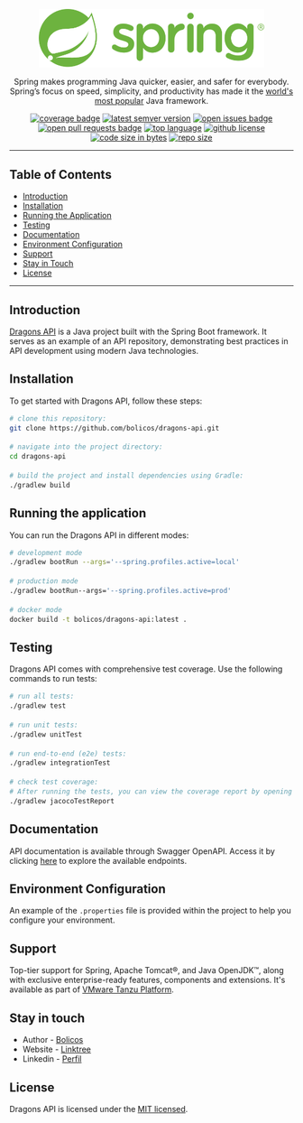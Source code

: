 <p align="center">
  <a href="https://spring.io/" target="blank"><img src="./docs/img/spring-2.svg" width="400" alt="Spring Logo" /></a>
</p>

<p align="center">
Spring makes programming Java quicker, easier, and safer for everybody.
Spring’s focus on speed, simplicity, and productivity has made it the <a href="https://spring.io/why-spring" target="_blank">world's most popular</a> Java framework.
</p>

<p align="center">
<a target="_blank" href="https://github.com/bolicos/dragons-api/actions"><img src='https://github.com/bolicos/dragons-api/workflows/pipeline/badge.svg' alt="coverage badge" /></a>
<a target="_blank" href="https://github.com/bolicos/dragons-api/tags"><img src='https://img.shields.io/github/tag/bolicos/dragons-api.svg' alt='latest semver version' /></a>
<a target="_blank" href="https://github.com/bolicos/dragons-api/issues"><img src='https://img.shields.io/github/issues/bolicos/dragons-api.svg' alt='open issues badge' /></a>
<a target="_blank" href="https://github.com/bolicos/dragons-api/pulls"><img src='https://img.shields.io/github/issues-pr/bolicos/dragons-api.svg' alt='open pull requests badge' /></a>
<a target="_blank" href="https://github.com/bolicos/dragons-api"><img src='https://img.shields.io/github/languages/top/bolicos/dragons-api.svg' alt='top language' /></a>
<a target="_blank" href="hhttps://github.com/bolicos/dragons-api/tree/develop?tab=License-1-ov-file"><img src='https://img.shields.io/github/license/bolicos/dragons-api.svg' alt='github license' /></a>
<a target="_blank" href="https://github.com/bolicos/dragons-api"><img src='https://img.shields.io/github/languages/code-size/bolicos/dragons-api.svg' alt='code size in bytes' /></a>
<a target="_blank" href="https://github.com/bolicos/dragons-api"><img src='https://img.shields.io/github/repo-size/bolicos/dragons-api.svg' alt='repo size' /></a>
</p>

[//]: # (<img alt="GitHub branch check runs" src="https://img.shields.io/github/check-runs/bolicos/dragons-api/master">)
[//]: # (<img alt="GitHub deployments" src="https://img.shields.io/github/deployments/bolicos/dragons-api/assembly-dev">)
[//]: # (<img alt="Docker Image Size" src="https://img.shields.io/docker/image-size/bolicos/dragons-api">)

---

## Table of Contents
- [Introduction](#introduction)
- [Installation](#installation)
- [Running the Application](#running-the-application)
- [Testing](#testing)
- [Documentation](#documentation)
- [Environment Configuration](#environment-configuration)
- [Support](#support)
- [Stay in Touch](#stay-in-touch)
- [License](#license)

---

## Introduction
[Dragons API](https://github.com/bolicos/dragons-api) is a Java project built with the Spring Boot framework.
It serves as an example of an API repository, demonstrating best practices in API development using modern Java technologies.

## Installation
To get started with Dragons API, follow these steps:

```bash
# clone this repository:
git clone https://github.com/bolicos/dragons-api.git

# navigate into the project directory:
cd dragons-api

# build the project and install dependencies using Gradle:
./gradlew build
```

## Running the application
You can run the Dragons API in different modes:

```bash
# development mode
./gradlew bootRun --args='--spring.profiles.active=local'

# production mode
./gradlew bootRun--args='--spring.profiles.active=prod'

# docker mode
docker build -t bolicos/dragons-api:latest .
```

## Testing
Dragons API comes with comprehensive test coverage. Use the following commands to run tests:

```bash
# run all tests:
./gradlew test

# run unit tests:
./gradlew unitTest

# run end-to-end (e2e) tests:
./gradlew integrationTest

# check test coverage:
# After running the tests, you can view the coverage report by opening the file at /build/reports/jacoco/test/html/index.html.
./gradlew jacocoTestReport
```

## Documentation
API documentation is available through Swagger OpenAPI.
Access it by clicking [here](http://localhost:8000/api/docs) to explore the available endpoints.

## Environment Configuration
An example of the `.properties` file is provided within the project to help you configure your environment.

## Support
Top-tier support for Spring, Apache Tomcat®, and Java OpenJDK™, along with exclusive enterprise-ready features, 
components and extensions. It's available as part of [VMware Tanzu Platform](https://spring.io/support).

## Stay in touch
- Author - [Bolicos](https://github.com/bolicos)
- Website - [Linktree](https://linktr.ee/bolicos)
- Linkedin - [Perfil](https://linkedin.com/in/bolicos)

## License
Dragons API is licensed under the [MIT licensed](https://github.com/bolicos/dragons-api/tree/develop?tab=License-1-ov-file).